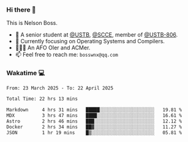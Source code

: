 ### Hi there 👋

<!--
**bosswnx/bosswnx** is a ✨ _special_ ✨ repository because its `README.md` (this file) appears on your GitHub profile.

Here are some ideas to get you started:

- 🔭 I’m currently working on ...
- 🌱 I’m currently learning ...
- 👯 I’m looking to collaborate on ...
- 🤔 I’m looking for help with ...
- 💬 Ask me about ...
- 📫 How to reach me: ...
- 😄 Pronouns: ...
- ⚡ Fun fact: ...
-->

This is Nelson Boss.

- 🏫 A senior student at [@USTB](https://www.ustb.edu.cn/), [@SCCE](https://scce.ustb.edu.cn/), member of [@USTB-806](https://ustb-806.github.io/).
- 🌱 Currently focusing on Operating Systems and Compilers.
- 🧑🏻‍💻 An AFO OIer and ACMer.
- 📫 Feel free to reach me: `bosswnx@qq.com`

### Wakatime 💻

<!--START_SECTION:waka-->

```txt
From: 23 March 2025 - To: 22 April 2025

Total Time: 22 hrs 13 mins

Markdown     4 hrs 31 mins   █████░░░░░░░░░░░░░░░░░░░░   19.81 %
MDX          3 hrs 47 mins   ████░░░░░░░░░░░░░░░░░░░░░   16.61 %
Astro        2 hrs 46 mins   ███░░░░░░░░░░░░░░░░░░░░░░   12.12 %
Docker       2 hrs 34 mins   ██▓░░░░░░░░░░░░░░░░░░░░░░   11.27 %
JSON         1 hr 19 mins    █▒░░░░░░░░░░░░░░░░░░░░░░░   05.81 %
```

<!--END_SECTION:waka-->
